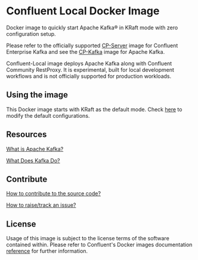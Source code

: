 # Confluent Local Docker Image

Docker image to quickly start Apache Kafka® in KRaft mode with zero configuration setup.

Please refer to the officially supported [CP-Server](https://hub.docker.com/r/confluentinc/cp-server) image for Confluent Enterprise Kafka and see the [CP-Kafka](https://hub.docker.com/r/confluentinc/cp-kafka) image for Apache Kafka.

Confluent-Local image deploys Apache Kafka along with Confluent Community RestProxy. It is experimental, built for local development workflows and is not officially supported for production workloads. 

## Using the image
This Docker image starts with KRaft as the default mode. Check [here](https://docs.confluent.io/platform/current/installation/docker/config-reference.html#confluent-enterprise-ak-configuration) to modify the default configurations. 

## Resources

[What is Apache Kafka?](https://developer.confluent.io/learn-kafka)

[What Does Kafka Do?](https://developer.confluent.io/)


## Contribute

[How to contribute to the source code?](https://github.com/confluentinc/kafka-images)

[How to raise/track an issue?](https://github.com/confluentinc/kafka-images/issues)

## License

Usage of this image is subject to the license terms of the software contained within. Please refer to Confluent's Docker images documentation [reference](https://docs.confluent.io/platform/current/installation/docker/image-reference.html) for further information.
